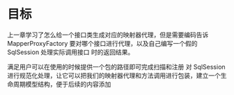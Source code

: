 # 目标

上一章学习了怎么给一个接口类生成对应的映射器代理，但是需要编码告诉 MapperProxyFactory 要对哪个接口进行代理，以及自己编写一个假的 SqlSession 处理实际调用接口
时的返回结果。

满足用户可以在使用的时候提供一个包的路径即可完成扫描和注册
对 SqlSession 进行规范化处理，让它可以把我们的映射器代理和方法调用进行包装，建立一个生命周期模型结构，便于后续的内容添加